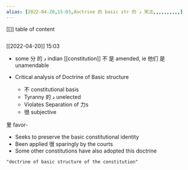 ```yaml
---
alias: [2022-04-20,15:03,doctrine 的 basic str 的 د 宪法,,,,,,,,,,]
---
```

[[]]
table of content
```toc
```

[[2022-04-20]] 15:03
 - some 分 的 د indian [[constitution]] 不 是 amended, ie 他们 是 unamendable

- Critical analysis of Doctrine of Basic structure
	- 不 constitutional basis
	- Tyranny 的 د unelected
	- Violates Separation of 力s
	- 很 subjective

里 favor-
- Seeks to preserve the basic constitutional identity
- Been applied 很 sparingly by the courts
- Some other constitutions have also adopted this doctrine
```query
"doctrine of basic structure of the constitution"
```